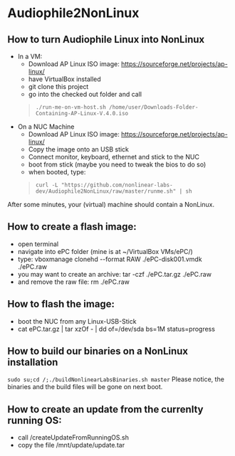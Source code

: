 # Audiophile2NonLinux
## How to turn Audiophile Linux into NonLinux
* In a VM:
  * Download AP Linux ISO image: https://sourceforge.net/projects/ap-linux/
  * have VirtualBox installed
  * git clone this project
  * go into the checked out folder and call 
  > `./run-me-on-vm-host.sh /home/user/Downloads-Folder-Containing-AP-Linux-V.4.0.iso`
* On a NUC Machine
  * Download AP Linux ISO image: https://sourceforge.net/projects/ap-linux/
  * Copy the image onto an USB stick
  * Connect monitor, keyboard, ethernet and stick to the NUC
  * boot from stick (maybe you need to tweak the bios to do so)
  * when booted, type: 
  > `curl -L "https://github.com/nonlinear-labs-dev/Audiophile2NonLinux/raw/master/runme.sh" | sh`
  
After some minutes, your (virtual) machine should contain a NonLinux.

## How to create a flash image:
* open terminal
* navigate into ePC folder (mine is at ~/VirtualBox VMs/ePC/)
* type: vboxmanage clonehd --format RAW ./ePC-disk001.vmdk ./ePC.raw
* you may want to create an archive: tar -czf ./ePC.tar.gz ./ePC.raw
* and remove the raw file: rm ./ePC.raw

## How to flash the image:
* boot the NUC from any Linux-USB-Stick
* cat ePC.tar.gz | tar xzOf - | dd of=/dev/sda bs=1M status=progress

## How to build our binaries on a NonLinux installation
`sudo su;cd /;./buildNonlinearLabsBinaries.sh master`
Please notice, the binaries and the build files will be gone on next boot.

## How to create an update from the currenlty running OS:
- call /createUpdateFromRunningOS.sh
- copy the file /mnt/update/update.tar
